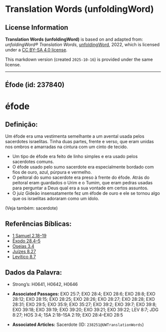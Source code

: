 # Translation Words (unfoldingWord)

## License Information

**Translation Words (unfoldingWord)** is based on and adapted from: _unfoldingWord® Translation Words_, [unfoldingWord](https://unfoldingword.org/utw), 2022, which is licensed under a [CC BY-SA 4.0 license](https://creativecommons.org/licenses/by-sa/4.0/legalcode.en).

This markdown version (created `2025-10-16`) is provided under the same license.



--------------------------------

## Éfode (id: 237840)

éfode
=====

Definição:
----------

Um éfode era uma vestimenta semelhante a um avental usada pelos sacerdotes israelitas. Tinha duas partes, frente e verso, que eram unidas nos ombros e amarradas na cintura com um cinto de tecido.

* Um tipo de éfode era feito de linho simples e era usado pelos sacerdotes comuns.
* O éfode usado pelo sumo sacerdote era especialmente bordado com fios de ouro, azul, púrpura e vermelho.
* O peitoral do sumo sacerdote era preso à frente do éfode. Atrás do peitoral eram guardados o Urim e o Tumim, que eram pedras usadas para perguntar a Deus qual era a sua vontade em certos assuntos.
* O juiz Gideão insensatamente fez um éfode de ouro e ele se tornou algo que os israelitas adoraram como um ídolo.

(Veja também: sacerdote)

Referências Bíblicas:
---------------------

* [1 Samuel 2\.18–19](https://ref.ly/1Sam2:18-1Sam2:19)
* [Êxodo 28\.4–5](https://ref.ly/Exod28:4-Exod28:5)
* [Oseias 3\.4](https://ref.ly/Hos3:4)
* [Juízes 8\.27](https://ref.ly/Judg8:27)
* [Levítico 8\.7](https://ref.ly/Lev8:7)

Dados da Palavra:
-----------------

* Strong’s: H0641, H0642, H0646

* **Associated Passages:** EXO 25:7; EXO 28:4; EXO 28:6; EXO 28:8; EXO 28:12; EXO 28:15; EXO 28:25; EXO 28:26; EXO 28:27; EXO 28:28; EXO 28:31; EXO 29:5; EXO 35:9; EXO 35:27; EXO 39:2; EXO 39:7; EXO 39:8; EXO 39:18; EXO 39:19; EXO 39:20; EXO 39:21; EXO 39:22; LEV 8:7; JDG 8:27; HOS 3:4; 1SA 2:18–1SA 2:19; EXO 28:4–EXO 28:5
* **Associated Articles:** Sacerdote (ID: `238251@UWTranslationWords`)

